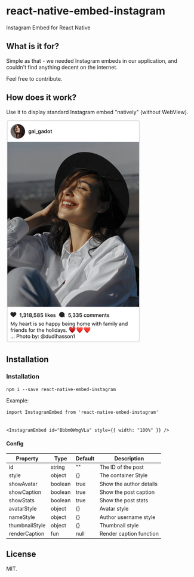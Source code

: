# react-native-embed-instagram

Instagram Embed for React Native  

## What is it for?
Simple as that - we needed Instagram embeds in our application, and couldn't find anything decent on the internet.

Feel free to contribute.

## How does it work?

Use it to display standard Instagram embed "natively" (without WebView).

![Screenshot](https://github.com/Kobidl/react-native-embed-instagram/raw/master/screenshots/screenshot.png)

## Installation

### Installation

```
npm i --save react-native-embed-instagram
```

Example:

```
import InstagramEmbed from 'react-native-embed-instagram'  


<InstagramEmbed id="Bbbm0WmgVLa" style={{ width: "100%" }} />
```


#### Config

Property | Type | Default | Description
--- | --- | --- | ---
id | string | "" |The ID of the post
style | object | {} | The container Style
showAvatar | boolean | true | Show the author details
showCaption | boolean | true | Show the post caption
showStats | boolean | true | Show the post stats
avatarStyle | object | {} | Avatar style
nameStyle | object | {} | Author username style
thumbnailStyle | object | {} | Thumbnail style
renderCaption | fun | null | Render caption function


## License
MIT.

